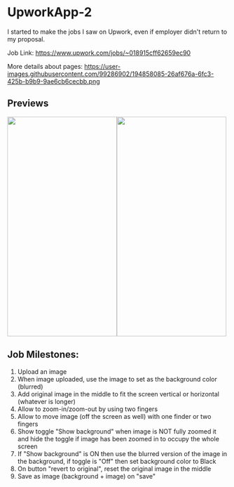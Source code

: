 # UpworkApp-2

I started to make the jobs I saw on Upwork, even if employer didn't return to my proposal.


Job Link: https://www.upwork.com/jobs/~018915cff62659ec90

More details about pages: https://user-images.githubusercontent.com/99286902/194858085-26af676a-6fc3-425b-b9b9-9ae6cb6cecbb.png

## Previews

<img src="https://user-images.githubusercontent.com/99286902/194863491-ed150860-6ce8-48b0-ad9f-aa33361ce894.gif" width="250" height="500"/><img src="https://user-images.githubusercontent.com/99286902/194863967-0e80bb20-5e8b-4f1c-9d81-9cc84edc549e.gif" width="250" height="500"/>



## Job Milestones:

1. Upload an image
2. When image uploaded, use the image to set as the background color (blurred)
3. Add original image in the middle to fit the screen vertical or horizontal (whatever is longer)
4. Allow to zoom-in/zoom-out by using two fingers
5. Allow to move image (off the screen as well) with one finder or two fingers
6. Show toggle "Show background" when image is NOT fully zoomed it and hide the toggle if image has been zoomed in to occupy the whole screen
7. If "Show background" is ON then use the blurred version of the image in the background, if toggle is "Off" then set background color to Black
8. On button "revert to original", reset the original image in the middle
9. Save as image (background + image) on "save"
